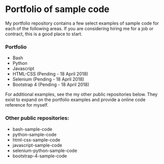 # Portfolio of sample code

My portfolio repository contains a few select examples of sample code for each of the following areas. If you 
are considering hiring me for a job or contract, this is a good place to start.

### Portfolio

* Bash 
* Python
* Javascript
* HTML-CSS (Pending - 18 April 2018)
* Selenium  (Pending - 18 April 2018)
* Bootstrap 4  (Pending - 18 April 2018)

For additional examples, see the my other public repositories below. They exist to expand on the portfolio examples and 
provide a online code reference for myself.  

### Other public repositories:

* bash-sample-code
* python-sample-code
* html-css-sample-code
* javascript-sample-code
* selenium-python-sample-code
* bootstrap-4-sample-code

